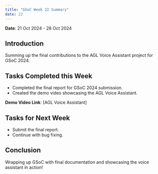```yaml
---
title: "GSoC Week 22 Summary"
date: 22
---
```



<!-- # GSoC Week 08 Summary -->
**Date**: 21 Oct 2024 - 28 Oct 2024
## Introduction
Summing up the final contributions to the AGL Voice Assistant project for GSoC 2024.

## Tasks Completed this Week
- Completed the final report for GSoC 2024 submission.
- Created the demo video showcasing the AGL Voice Assistant.

**Demo Video Link**: [AGL Voice Assistant]

## Tasks for Next Week
- Submit the final report.
- Continue with bug fixing.

## Conclusion
Wrapping up GSoC with final documentation and showcasing the voice assistant in action!
